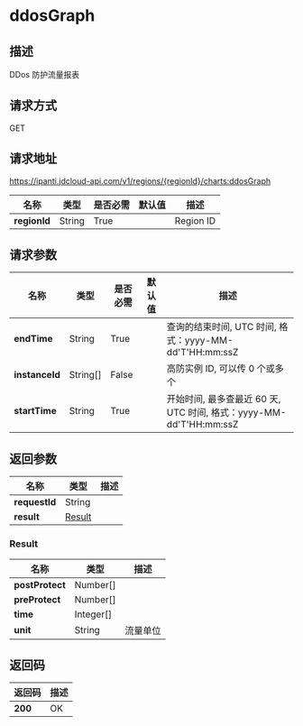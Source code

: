 # ddosGraph


## 描述
DDos 防护流量报表

## 请求方式
GET

## 请求地址
https://ipanti.jdcloud-api.com/v1/regions/{regionId}/charts:ddosGraph

|名称|类型|是否必需|默认值|描述|
|---|---|---|---|---|
|**regionId**|String|True||Region ID|

## 请求参数
|名称|类型|是否必需|默认值|描述|
|---|---|---|---|---|
|**endTime**|String|True||查询的结束时间, UTC 时间, 格式：yyyy-MM-dd'T'HH:mm:ssZ|
|**instanceId**|String[]|False||高防实例 ID, 可以传 0 个或多个|
|**startTime**|String|True||开始时间, 最多查最近 60 天, UTC 时间, 格式：yyyy-MM-dd'T'HH:mm:ssZ|


## 返回参数
|名称|类型|描述|
|---|---|---|
|**requestId**|String||
|**result**|[Result](##Result)||


### <a name="Result">Result</a>
|名称|类型|描述|
|---|---|---|
|**postProtect**|Number[]||
|**preProtect**|Number[]||
|**time**|Integer[]||
|**unit**|String|流量单位|

## 返回码
|返回码|描述|
|---|---|
|**200**|OK|
